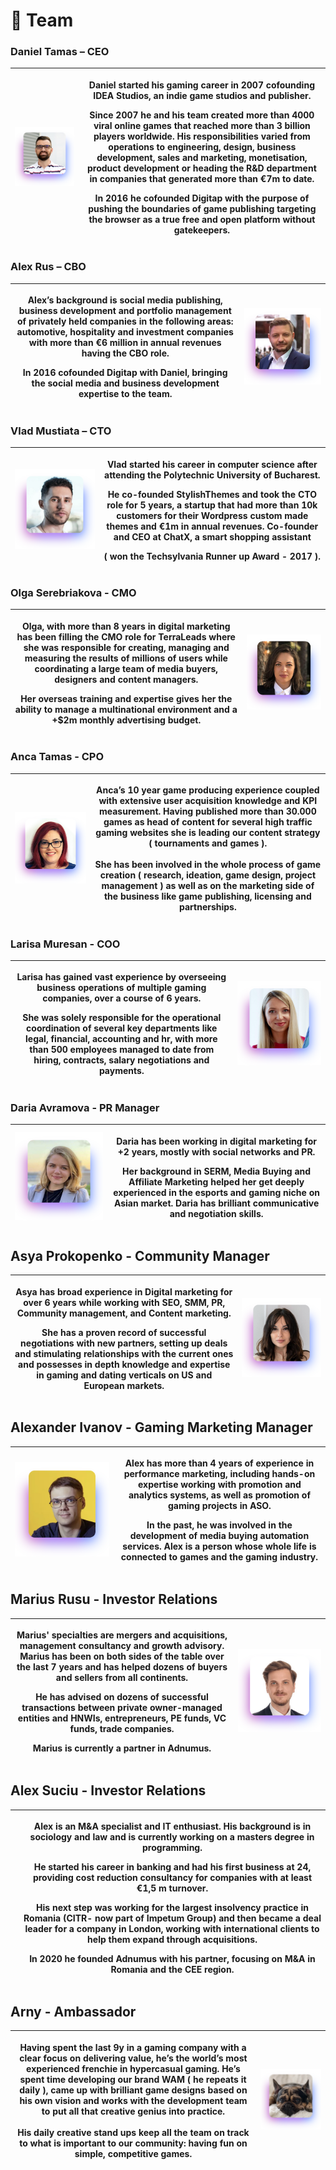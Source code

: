 # 🦄 Team

### **Daniel Tamas – CEO**

| ![](<.gitbook/assets/wam_danieltamas (1) (1).png>) | <p>Daniel started his gaming career in 2007 cofounding IDEA Studios, an indie game studios and publisher. </p><p></p><p>Since 2007 he and his team created more than 4000 viral online games that reached more than 3 billion players worldwide. His responsibilities varied from operations to engineering, design, business development, sales and marketing, monetisation, product development or heading the R&#x26;D department in companies that generated more than €7m to date.</p><p></p><p>In 2016 he cofounded Digitap with the purpose of pushing the boundaries of game publishing targeting the browser as a true free and open platform without gatekeepers.</p> |
| :------------------------------------------------: | ------------------------------------------------------------------------------------------------------------------------------------------------------------------------------------------------------------------------------------------------------------------------------------------------------------------------------------------------------------------------------------------------------------------------------------------------------------------------------------------------------------------------------------------------------------------------------------------------------------------------------------------------------------------------------- |



### **Alex Rus – CBO**

| <p>Alex’s background is social media publishing, business development and portfolio management of privately held companies in the following areas: automotive, hospitality and investment companies with more than €6 million in annual revenues having the CBO role.</p><p></p><p>In 2016 cofounded Digitap with Daniel, bringing the social media and business development expertise to the team.</p> | ![](.gitbook/assets/wam_alexrus.png) |
| ------------------------------------------------------------------------------------------------------------------------------------------------------------------------------------------------------------------------------------------------------------------------------------------------------------------------------------------------------------------------------------------------------- | :----------------------------------: |



### **Vlad Mustiata – CTO**

| ![](.gitbook/assets/wam_vladmustiata.png) | <p>Vlad started his career in computer science after attending the Polytechnic University of Bucharest. </p><p></p><p>He co-founded StylishThemes and took the CTO role for 5 years, a startup that had more than 10k customers for their Wordpress custom made themes and €1m in annual revenues. Co-founder and CEO at ChatX, a smart shopping assistant </p><p></p><p>( won the Techsylvania Runner up Award - 2017 )<strong>.</strong></p> |
| ----------------------------------------- | ---------------------------------------------------------------------------------------------------------------------------------------------------------------------------------------------------------------------------------------------------------------------------------------------------------------------------------------------------------------------------------------------------------------------------------------------- |



### **Olga Serebriakova - CMO**

| <p>Olga, with more than 8 years in digital marketing has been filling the CMO role for TerraLeads where she was responsible for creating, managing and measuring the results of millions of users while coordinating a large team of media buyers, designers and content managers. </p><p></p><p>Her overseas training and expertise gives her the ability to manage a multinational environment and a +$2m monthly advertising budget.</p> | ![](.gitbook/assets/wam_olhaserebriakova.png) |
| ------------------------------------------------------------------------------------------------------------------------------------------------------------------------------------------------------------------------------------------------------------------------------------------------------------------------------------------------------------------------------------------------------------------------------------------- | --------------------------------------------- |



### **Anca Tamas - CPO**

| ![](.gitbook/assets/wam_ancatamas.png) | <p>Anca’s 10 year game producing experience coupled with extensive user acquisition knowledge and KPI measurement. Having published more than 30.000 games as head of content for several high traffic gaming websites she is leading our content strategy ( tournaments and games ).<br><br>She has been involved in the whole process of game creation ( research, ideation, game design, project management ) as well as on the marketing side of the business like game publishing, licensing and partnerships.</p> |
| :------------------------------------: | ----------------------------------------------------------------------------------------------------------------------------------------------------------------------------------------------------------------------------------------------------------------------------------------------------------------------------------------------------------------------------------------------------------------------------------------------------------------------------------------------------------------------- |



### **Larisa Muresan - COO**

| <p>Larisa has gained vast experience by overseeing business operations of multiple gaming companies, over a course of 6 years. </p><p></p><p>She was solely responsible for the operational coordination of several key departments like legal, financial, accounting and hr, with more than 500 employees managed to date from hiring, contracts, salary negotiations and payments.</p> | ![](.gitbook/assets/wam_larisamuresan.png) |
| ---------------------------------------------------------------------------------------------------------------------------------------------------------------------------------------------------------------------------------------------------------------------------------------------------------------------------------------------------------------------------------------- | :----------------------------------------: |



### **Daria Avramova - PR Manager**

| ![](.gitbook/assets/wam_dariaavramova.png) | <p>Daria has been working in digital marketing for +2 years, mostly with social networks and PR.</p><p></p><p>Her background in SERM, Media Buying and Affiliate Marketing helped her get deeply experienced in the esports and gaming niche on Asian market. Daria has brilliant communicative and negotiation skills.</p> |
| ------------------------------------------ | --------------------------------------------------------------------------------------------------------------------------------------------------------------------------------------------------------------------------------------------------------------------------------------------------------------------------- |



## **Asya Prokopenko - Community Manager**

| <p>Asya has broad experience in Digital marketing for over 6 years while working with SEO, SMM, PR, Community management, and Content marketing.</p><p></p><p>She has a proven record of successful negotiations with new partners, setting up deals and stimulating relationships with the current ones and possesses in depth knowledge and expertise in gaming and dating verticals on US and European markets.</p> | ![](.gitbook/assets/wam_asyaprokopenko.png) |
| ---------------------------------------------------------------------------------------------------------------------------------------------------------------------------------------------------------------------------------------------------------------------------------------------------------------------------------------------------------------------------------------------------------------------- | :-----------------------------------------: |



## **Alexander Ivanov - Gaming Marketing Manager**

| ![](.gitbook/assets/wam_alexivanov.png) | <p>Alex has more than 4 years of experience in performance marketing, including hands-on expertise working with promotion and analytics systems, as well as promotion of gaming projects in ASO.</p><p></p><p>In the past, he was involved in the development of media buying automation services. Alex is a person whose whole life is connected to games and the gaming industry.</p> |
| :-------------------------------------: | --------------------------------------------------------------------------------------------------------------------------------------------------------------------------------------------------------------------------------------------------------------------------------------------------------------------------------------------------------------------------------------- |



## **Marius Rusu - Investor Relations**

| <p>Marius' specialties are mergers and acquisitions, management consultancy and growth advisory. Marius has been on both sides of the table over the last 7 years and has helped dozens of buyers and sellers from all continents. </p><p></p><p>He has advised on dozens of successful transactions between private owner-managed entities and HNWIs, entrepreneurs, PE funds, VC funds, trade companies. </p><p></p><p>Marius is currently a partner in Adnumus.</p> | ![](.gitbook/assets/wam_mariusrusu.png) |
| ---------------------------------------------------------------------------------------------------------------------------------------------------------------------------------------------------------------------------------------------------------------------------------------------------------------------------------------------------------------------------------------------------------------------------------------------------------------------- | :-------------------------------------: |



## **Alex Suciu - Investor Relations**

|   | <p>Alex is an M&#x26;A specialist and IT enthusiast. His background is in sociology and law and is currently working on a masters degree in programming.</p><p></p><p>He started his career in banking and had his first business at 24, providing cost reduction consultancy for companies with at least €1,5 m turnover.</p><p></p><p>His next step was working for the largest insolvency practice in Romania (CITR- now part of Impetum Group) and then became a deal leader for a company in London, working with international clients to help them expand through acquisitions.</p><p></p><p>In 2020 he founded Adnumus with his partner, focusing on M&#x26;A in Romania and the CEE region.</p> |
| - | -------------------------------------------------------------------------------------------------------------------------------------------------------------------------------------------------------------------------------------------------------------------------------------------------------------------------------------------------------------------------------------------------------------------------------------------------------------------------------------------------------------------------------------------------------------------------------------------------------------------------------------------------------------------------------------------------------- |



## Arny - Ambassador

| <p>Having spent the last 9y in a gaming company with a clear focus on delivering value, he’s the world’s most experienced frenchie in hypercasual gaming. He’s spent time developing our brand WAM ( he repeats it daily ), came up with brilliant game designs based on his own vision and works with the development team to put all that creative genius into practice.<br><br>His daily creative stand ups keep all the team on track to what is important to our community: having fun on simple, competitive games.</p> | ![](.gitbook/assets/wam_arny.png) |
| ----------------------------------------------------------------------------------------------------------------------------------------------------------------------------------------------------------------------------------------------------------------------------------------------------------------------------------------------------------------------------------------------------------------------------------------------------------------------------------------------------------------------------- | :-------------------------------: |



